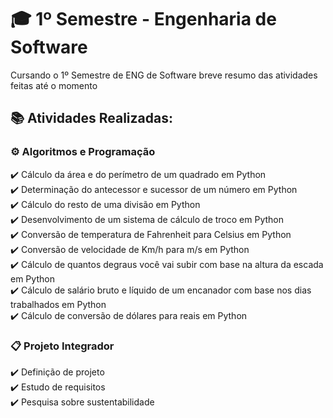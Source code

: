 # 🎓 1º Semestre - Engenharia de Software

Cursando o 1º Semestre de ENG de Software breve resumo das atividades feitas até o momento

## 📚 Atividades Realizadas:

### ⚙️ Algoritmos e Programação

✔️ Cálculo da área e do perímetro de um quadrado em Python  
✔️ Determinação do antecessor e sucessor de um número em Python  
✔️ Cálculo do resto de uma divisão em Python  
✔️ Desenvolvimento de um sistema de cálculo de troco em Python  
✔️ Conversão de temperatura de Fahrenheit para Celsius em Python  
✔️ Conversão de velocidade de Km/h para m/s em Python  
✔️ Cálculo de quantos degraus você vai subir com base na altura da escada em Python  
✔️ Cálculo de salário bruto e líquido de um encanador com base nos dias trabalhados em Python  
✔️ Cálculo de conversão de dólares para reais em Python  

### 📋 Projeto Integrador

✔️ Definição de projeto  
✔️ Estudo de requisitos  
✔️ Pesquisa sobre sustentabilidade